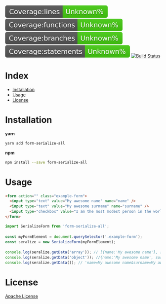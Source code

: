 ![Coverage lines](./coverage/badge-lines.svg)
![Coverage functions](./coverage/badge-functions.svg)
![Coverage branches](./coverage/badge-branches.svg)
![Coverage statements](./coverage/badge-statements.svg)
[![Build
Status](https://travis-ci.com/frappacchio/form-serialize.svg?branch=develop)](https://travis-ci.org/frappacchio/form-serialize)
# Index

- [Installation](#installation)
- [Usage](#usage)
- [License](#license)

# Installation

**yarn**

```sh
yarn add form-serialize-all
```

**npm**

```sh
npm install --save form-serialize-all
```

# Usage

```html
<form action="" class="example-form">
  <input type="text" value="My awesome name" name="name" />
  <input type="text" value="My awesome surname" name="surname" />
  <input type="checkbox" value="I am the most modest person in the world" name="modest" checked="" />
</form>
```

```js
import SerializeForm from 'form-serialize-all';

const myFormElement = document.querySelector('.example-form');
const seralize = new SerializeForm(myFormElement);

console.log(seralize.getData('array')); // [{name:'My awesome name'}, {surname:'My awesome surname'}, {modest:'I am the most modest person in the world'}]
console.log(seralize.getData('object')); //{name:'My awesome name', surname:'My awesome surname', modest:'I am the most modest person in the world'}
console.log(seralize.getData()); // 'name=My awesome name&surname=My awesome surname&modest=I am the most modest person in the world'
```

# License

[Apache License](/LICENSE.md)

